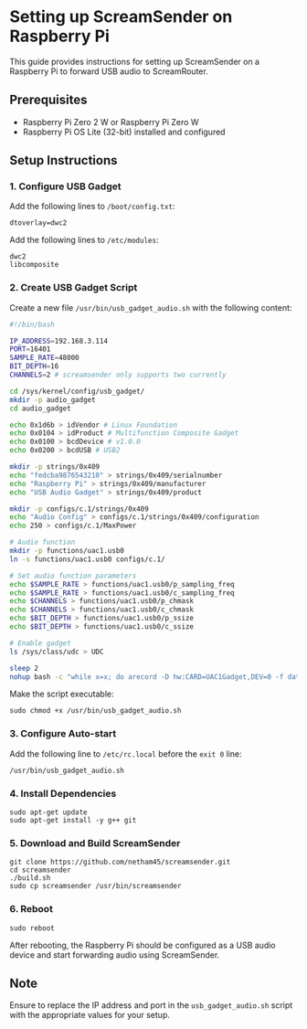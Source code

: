 # Setting up ScreamSender on Raspberry Pi

This guide provides instructions for setting up ScreamSender on a Raspberry Pi to forward USB audio to ScreamRouter.

## Prerequisites

- Raspberry Pi Zero 2 W or Raspberry Pi Zero W
- Raspberry Pi OS Lite (32-bit) installed and configured

## Setup Instructions

### 1. Configure USB Gadget

Add the following lines to `/boot/config.txt`:

```
dtoverlay=dwc2
```

Add the following lines to `/etc/modules`:

```
dwc2
libcomposite
```

### 2. Create USB Gadget Script

Create a new file `/usr/bin/usb_gadget_audio.sh` with the following content:

```bash
#!/bin/bash

IP_ADDRESS=192.168.3.114
PORT=16401
SAMPLE_RATE=48000
BIT_DEPTH=16
CHANNELS=2 # screamsender only supports two currently

cd /sys/kernel/config/usb_gadget/
mkdir -p audio_gadget
cd audio_gadget

echo 0x1d6b > idVendor # Linux Foundation
echo 0x0104 > idProduct # Multifunction Composite Gadget
echo 0x0100 > bcdDevice # v1.0.0
echo 0x0200 > bcdUSB # USB2

mkdir -p strings/0x409
echo "fedcba9876543210" > strings/0x409/serialnumber
echo "Raspberry Pi" > strings/0x409/manufacturer
echo "USB Audio Gadget" > strings/0x409/product

mkdir -p configs/c.1/strings/0x409
echo "Audio Config" > configs/c.1/strings/0x409/configuration
echo 250 > configs/c.1/MaxPower

# Audio function
mkdir -p functions/uac1.usb0
ln -s functions/uac1.usb0 configs/c.1/

# Set audio function parameters
echo $SAMPLE_RATE > functions/uac1.usb0/p_sampling_freq
echo $SAMPLE_RATE > functions/uac1.usb0/c_sampling_freq
echo $CHANNELS > functions/uac1.usb0/p_chmask
echo $CHANNELS > functions/uac1.usb0/c_chmask
echo $BIT_DEPTH > functions/uac1.usb0/p_ssize
echo $BIT_DEPTH > functions/uac1.usb0/c_ssize

# Enable gadget
ls /sys/class/udc > UDC

sleep 2
nohup bash -c "while x=x; do arecord -D hw:CARD=UAC1Gadget,DEV=0 -f dat 2>/var/log/arecord | screamsender -i $IP_ADDRESS -p $PORT -s $SAMPLE_RATE -b $BIT_DEPTH &> /var/log/arecord;done" &
```

Make the script executable:

```
sudo chmod +x /usr/bin/usb_gadget_audio.sh
```

### 3. Configure Auto-start

Add the following line to `/etc/rc.local` before the `exit 0` line:

```
/usr/bin/usb_gadget_audio.sh
```

### 4. Install Dependencies

```
sudo apt-get update
sudo apt-get install -y g++ git
```

### 5. Download and Build ScreamSender

```
git clone https://github.com/netham45/screamsender.git
cd screamsender
./build.sh
sudo cp screamsender /usr/bin/screamsender
```

### 6. Reboot

```
sudo reboot
```

After rebooting, the Raspberry Pi should be configured as a USB audio device and start forwarding audio using ScreamSender.

## Note

Ensure to replace the IP address and port in the `usb_gadget_audio.sh` script with the appropriate values for your setup.